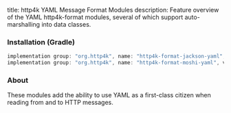 title: http4k YAML Message Format Modules
description: Feature overview of the YAML http4k-format modules, several of which support auto-marshalling into data classes.

### Installation (Gradle)

```groovy
implementation group: "org.http4k", name: "http4k-format-jackson-yaml", version: "4.30.6.0"
implementation group: "org.http4k", name: "http4k-format-moshi-yaml", version: "4.30.6.0"
```

### About
These modules add the ability to use YAML as a first-class citizen when reading from and to HTTP messages. 

[http4k]: https://http4k.org
